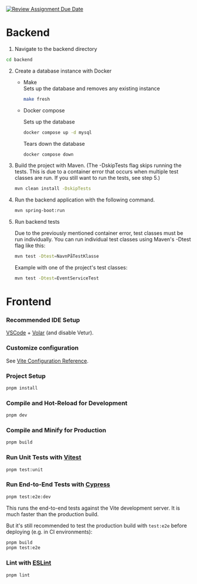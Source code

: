 [![Review Assignment Due Date](https://classroom.github.com/assets/deadline-readme-button-22041afd0340ce965d47ae6ef1cefeee28c7c493a6346c4f15d667ab976d596c.svg)](https://classroom.github.com/a/9pMJKrGa)

# Backend

1. Navigate to the backend directory

```sh
cd backend
```

2. Create a database instance with Docker
    * Make  
      Sets up the database and removes any existing instance

       ```sh
       make fresh
       ```

    * Docker compose

      Sets up the database

       ```sh 
       docker compose up -d mysql
       ```

      Tears down the database

       ```sh
       docker compose down
       ```


3. Build the project with Maven. (The -DskipTests flag skips running the tests. This is due to a container error
   that occurs when multiple test classes are run. If you still want to run the tests, see step 5.)

   ```sh 
   mvn clean install -DskipTests
   ```


4. Run the backend application with the following command.

   ```sh
   mvn spring-boot:run
   ```

5. Run backend tests

   Due to the previously mentioned container error, test classes must be run individually. You can run individual
   test classes using Maven's -Dtest flag like this:

   ```sh
   mvn test -Dtest=NavnPåTestKlasse
   ```

   Example with one of the project's test classes:

   ```sh 
   mvn test -Dtest=EventServiceTest
   ```

# Frontend

### Recommended IDE Setup

[VSCode](https://code.visualstudio.com/) + [Volar](https://marketplace.visualstudio.com/items?itemName=Vue.volar) (and
disable Vetur).

### Customize configuration

See [Vite Configuration Reference](https://vite.dev/config/).

### Project Setup

```sh
pnpm install
```

### Compile and Hot-Reload for Development

```sh
pnpm dev
```

### Compile and Minify for Production

```sh
pnpm build
```

### Run Unit Tests with [Vitest](https://vitest.dev/)

```sh
pnpm test:unit
```

### Run End-to-End Tests with [Cypress](https://www.cypress.io/)

```sh
pnpm test:e2e:dev
```

This runs the end-to-end tests against the Vite development server.
It is much faster than the production build.

But it's still recommended to test the production build with `test:e2e` before deploying (e.g. in CI environments):

```sh
pnpm build
pnpm test:e2e
```

### Lint with [ESLint](https://eslint.org/)

```sh
pnpm lint
```
